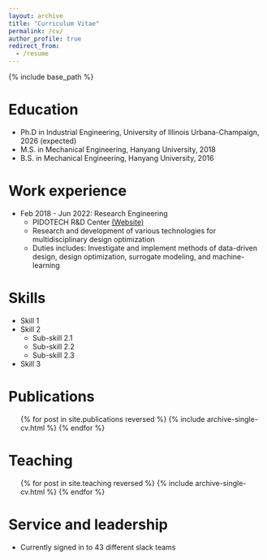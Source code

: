 ```yaml
---
layout: archive
title: "Curriculum Vitae"
permalink: /cv/
author_profile: true
redirect_from:
  - /resume
---
```


{% include base_path %}

Education
======
* Ph.D in Industrial Engineering, University of Illinois Urbana-Champaign, 2026 (expected)
* M.S. in Mechanical Engineering, Hanyang University, 2018
* B.S. in Mechanical Engineering, Hanyang University, 2016

Work experience
======
* Feb 2018 - Jun 2022: Research Engineering
  * PIDOTECH R&D Center [(Website)](https://www.pidotech.com/eng/)
  * Research and development of various technologies for multidisciplinary design optimization
  * Duties includes: Investigate and implement methods of data-driven design, design optimization, surrogate modeling, and machine-learning

Skills
======
* Skill 1
* Skill 2
  * Sub-skill 2.1
  * Sub-skill 2.2
  * Sub-skill 2.3
* Skill 3

Publications
======
  <ul>{% for post in site.publications reversed %}
    {% include archive-single-cv.html %}
  {% endfor %}</ul>
  

Teaching
======
  <ul>{% for post in site.teaching reversed %}
    {% include archive-single-cv.html %}
  {% endfor %}</ul>
  
Service and leadership
======
* Currently signed in to 43 different slack teams
